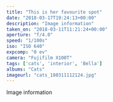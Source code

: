 ```yaml
---
title: "This is her favourite spot"
date: "2018-03-17T19:24:13+00:00"
description: "Image information"
taken_on: "2018-03-11T11:21:24+00:00"
aperture: "f/4.0"
speed: "1/100s"
iso: "ISO 640"
expcomp: "0 ev"
camera: "Fujifilm X100T"
tags: ['cats', 'interior', 'Bella']
albums: "Cats"
imageurl: "cats_180311112124.jpg"
---
```


Image information